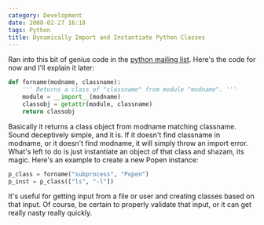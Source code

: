 ```yaml
---
category: Development
date: 2008-02-27 16:18
tags: Python
title: Dynamically Import and Instantiate Python Classes
---
```


Ran into this bit of genius code in the [python mailing
list](http://mail.python.org/pipermail/python-list/2003-March/192221.html).
Here's the code for now and I'll explain it later:

```python
def forname(modname, classname):
    ''' Returns a class of "classname" from module "modname". '''
    module = __import__(modname)
    classobj = getattr(module, classname)
    return classobj
```

Basically it returns a class object from modname matching classname.
Sound deceptively simple, and it is. If it doesn't find classname in
modname, or it doesn't find modname, it will simply throw an import
error. What's left to do is just instantiate an object of that class and
shazam, its magic. Here's an example to create a new Popen instance:

```python
p_class = forname("subprocess", "Popen")
p_inst = p_class(["ls", "-l"])
```

It's useful for getting input from a file or user and creating classes
based on that input. Of course, be certain to properly validate that
input, or it can get really nasty really quickly.

